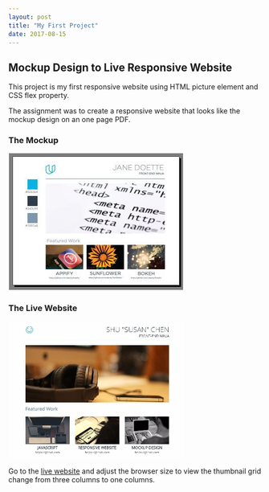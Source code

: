 ```yaml
---
layout: post
title: "My First Project"
date: 2017-08-15
---
```


## Mockup Design to Live Responsive Website
This project is my first responsive website using HTML picture element and CSS flex property.

The assignment was to create a responsive website that looks like the mockup design on an one page PDF. 

### The Mockup
![The Mockup](/img/mockupPDF.jpg "The Mockup")

### The Live Website
![Screenshot](/img/responsive.jpg "Screenshot")

Go to the [live website](https://susanschen.github.io/Mockup-to-Responsive/) and adjust the browser size to view the thumbnail grid change from three columns to one columns. 
